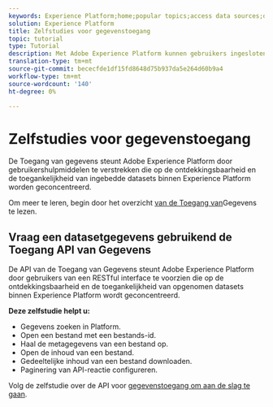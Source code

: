 ```yaml
---
keywords: Experience Platform;home;popular topics;access data sources;data access;spark sdk;python sdk
solution: Experience Platform
title: Zelfstudies voor gegevenstoegang
topic: tutorial
type: Tutorial
description: Met Adobe Experience Platform kunnen gebruikers ingesloten gegevenssets binnen Experience Platform detecteren en benaderen met behulp van de API voor gegevenstoegang.
translation-type: tm+mt
source-git-commit: bececfde1df15fd8648d75b937da5e264d60b9a4
workflow-type: tm+mt
source-wordcount: '140'
ht-degree: 0%

---
```



# Zelfstudies voor gegevenstoegang

De Toegang van gegevens steunt Adobe Experience Platform door gebruikershulpmiddelen te verstrekken die op de ontdekkingsbaarheid en de toegankelijkheid van ingebedde datasets binnen Experience Platform worden geconcentreerd.

Om meer te leren, begin door het overzicht [van de Toegang van](../data-access/home.md)Gegevens te lezen.

## Vraag een datasetgegevens gebruikend de Toegang API van Gegevens

De API van de Toegang van Gegevens steunt Adobe Experience Platform door gebruikers van een RESTful interface te voorzien die op de ontdekkingsbaarheid en de toegankelijkheid van opgenomen datasets binnen Experience Platform wordt geconcentreerd.

**Deze zelfstudie helpt u:**
- Gegevens zoeken in Platform.
- Open een bestand met een bestands-id.
- Haal de metagegevens van een bestand op.
- Open de inhoud van een bestand.
- Gedeeltelijke inhoud van een bestand downloaden.
- Paginering van API-reactie configureren.

Volg de zelfstudie over de API voor [gegevenstoegang om aan de slag te gaan](../data-access/tutorials/dataset-data.md).